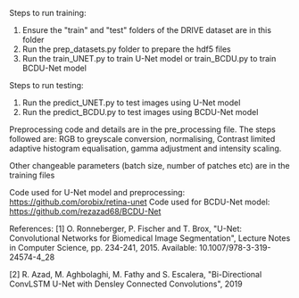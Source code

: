 Steps to run training:

1. Ensure the "train" and "test" folders of the DRIVE dataset are in this folder
2. Run the prep_datasets.py folder to prepare the hdf5 files
3. Run the train_UNET.py to train U-Net model or train_BCDU.py to train BCDU-Net model

Steps to run testing:

1. Run the predict_UNET.py to test images using U-Net model
2. Run the predict_BCDU.py to test images using BCDU-Net model

Preprocessing code and details are in the pre_processing file. The steps followed are: RGB to greyscale conversion, normalising, Contrast limited adaptive histogram equalisation, gamma adjustment and intensity scaling.

Other changeable parameters (batch size, number of patches etc) are in the training files 

Code used for U-Net model and preprocessing: https://github.com/orobix/retina-unet
Code used for BCDU-Net model: https://github.com/rezazad68/BCDU-Net

References:
[1] O. Ronneberger, P. Fischer and T. Brox, "U-Net: Convolutional Networks for Biomedical Image Segmentation", Lecture Notes in Computer Science, pp. 234-241, 2015. Available: 10.1007/978-3-319-24574-4_28 

[2] R. Azad, M. Aghbolaghi, M. Fathy and S. Escalera, "Bi-Directional ConvLSTM U-Net with Densley Connected Convolutions", 2019
